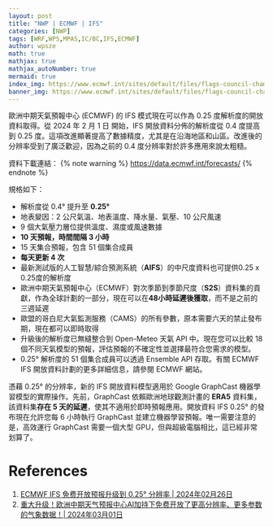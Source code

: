 ```yaml
---
layout: post
title: "NWP | ECMWF | IFS"
categories: [NWP]
tags: [WRF,WPS,MPAS,IC/BC,IFS,ECMWF]
author: wpsze
math: true
mathjax: true
mathjax_autoNumber: true
mermaid: true
index_img: https://www.ecmwf.int/sites/default/files/flags-council-chamber-650px.jpg
banner_img: https://www.ecmwf.int/sites/default/files/flags-council-chamber-650px.jpg
---
```


歐洲中期天氣預報中心 (ECMWF) 的 IFS 模式現在可以作為 0.25 度解析度的開放資料取得。從 2024 年 2 月 1 日 開始，IFS 開放資料分佈的解析度從 0.4 度提高到 0.25 度。這項改進顯著提高了數據精度，尤其是在沿海地區和山區。改進後的分辨率受到了廣泛歡迎，因為之前的 0.4 度分辨率對於許多應用來說太粗糙。

資料下載連結：
{% note warning %}
https://data.ecmwf.int/forecasts/
{% endnote %}

規格如下：

- 解析度從 0.4° 提升至 **0.25°**
- 地表變因：2 公尺氣溫、地表溫度、降水量、氣壓、10 公尺風速
- 9 個大氣壓力層位提供溫度、濕度或風速數據
- **10 天預報，時間間隔 3 小時**
- 15 天集合預報，包含 51 個集合成員
- **每天更新 4 次**
- 最新測試版的人工智慧/綜合預測系統（**AIFS**）的中尺度資料也可提供0.25 x 0.25度的解析度
- 歐洲中期天氣預報中心（ECMWF）對次季節到季節尺度（**S2S**）資料集的貢獻，作為全球計劃的一部分，現在可以在**48小時延遲後獲取**，而不是之前的三週延遲
- 歐盟的哥白尼大氣監測服務（CAMS）的所有參數，原本需要六天的禁止發布期，現在都可以即時取得
- 升級後的解析度已無縫整合到 Open-Meteo 天氣 API 中。現在您可以比較 18 個不同天氣模型的預報，評估預報的不確定性並選擇最符合您需求的模型。
- 0.25° 解析度的 51 個集合成員可以透過 Ensemble API 存取。有關 ECMWF IFS 開放資料計劃的更多詳細信息，請參閱 ECMWF 網站。

憑藉 0.25° 的分辨率，新的 IFS 開放資料模型適用於 Google GraphCast 機器學習模型的實際操作。先前，GraphCast 依賴歐洲地球觀測計畫的 **ERA5** 資料集，該資料集**存在 5 天的延遲**，使其不適用於即時預報應用。開放資料 IFS 0.25° 的發布現在允許您每 6 小時執行 GraphCast 並建立機器學習預報。唯一需要注意的是，高效運行 GraphCast 需要一個大型 GPU，但與超級電腦相比，這已經非常划算了。

# References

1. [ECMWF IFS 免费开放预报升级到 0.25° 分辨率 |  2024年02月26日](https://mp.weixin.qq.com/s/Fgmgjk1_bJdmLWQfttuT0g)
2. [重大升级！欧洲中期天气预报中心AI加持下免费开放了更高分辨率、更多参数的气象数据！| 2024年03月01日](https://mp.weixin.qq.com/s/keUhCa-y7xLj6I_xNfJcCw)

